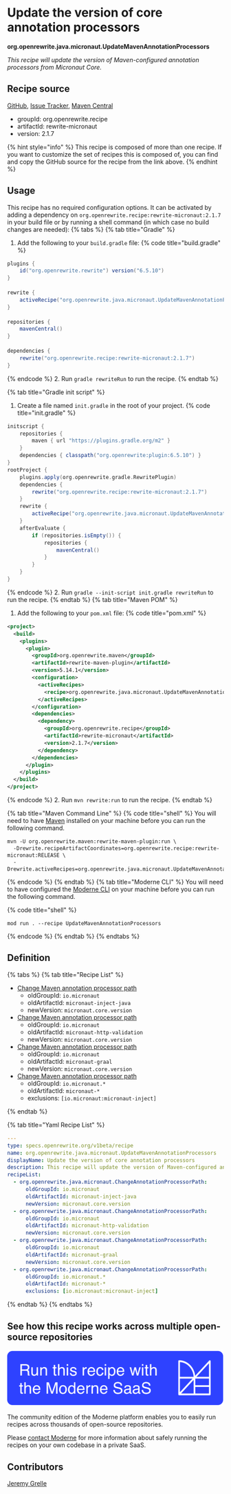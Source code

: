 # Update the version of core annotation processors

**org.openrewrite.java.micronaut.UpdateMavenAnnotationProcessors**

_This recipe will update the version of Maven-configured annotation processors from Micronaut Core._

## Recipe source

[GitHub](https://github.com/openrewrite/rewrite-micronaut/blob/main/src/main/resources/META-INF/rewrite/micronaut3-to-4.yml), [Issue Tracker](https://github.com/openrewrite/rewrite-micronaut/issues), [Maven Central](https://central.sonatype.com/artifact/org.openrewrite.recipe/rewrite-micronaut/2.1.7/jar)

* groupId: org.openrewrite.recipe
* artifactId: rewrite-micronaut
* version: 2.1.7

{% hint style="info" %}
This recipe is composed of more than one recipe. If you want to customize the set of recipes this is composed of, you can find and copy the GitHub source for the recipe from the link above.
{% endhint %}

## Usage

This recipe has no required configuration options. It can be activated by adding a dependency on `org.openrewrite.recipe:rewrite-micronaut:2.1.7` in your build file or by running a shell command (in which case no build changes are needed): 
{% tabs %}
{% tab title="Gradle" %}
1. Add the following to your `build.gradle` file:
{% code title="build.gradle" %}
```groovy
plugins {
    id("org.openrewrite.rewrite") version("6.5.10")
}

rewrite {
    activeRecipe("org.openrewrite.java.micronaut.UpdateMavenAnnotationProcessors")
}

repositories {
    mavenCentral()
}

dependencies {
    rewrite("org.openrewrite.recipe:rewrite-micronaut:2.1.7")
}
```
{% endcode %}
2. Run `gradle rewriteRun` to run the recipe.
{% endtab %}

{% tab title="Gradle init script" %}
1. Create a file named `init.gradle` in the root of your project.
{% code title="init.gradle" %}
```groovy
initscript {
    repositories {
        maven { url "https://plugins.gradle.org/m2" }
    }
    dependencies { classpath("org.openrewrite:plugin:6.5.10") }
}
rootProject {
    plugins.apply(org.openrewrite.gradle.RewritePlugin)
    dependencies {
        rewrite("org.openrewrite.recipe:rewrite-micronaut:2.1.7")
    }
    rewrite {
        activeRecipe("org.openrewrite.java.micronaut.UpdateMavenAnnotationProcessors")
    }
    afterEvaluate {
        if (repositories.isEmpty()) {
            repositories {
                mavenCentral()
            }
        }
    }
}
```
{% endcode %}
2. Run `gradle --init-script init.gradle rewriteRun` to run the recipe.
{% endtab %}
{% tab title="Maven POM" %}
1. Add the following to your `pom.xml` file:
{% code title="pom.xml" %}
```xml
<project>
  <build>
    <plugins>
      <plugin>
        <groupId>org.openrewrite.maven</groupId>
        <artifactId>rewrite-maven-plugin</artifactId>
        <version>5.14.1</version>
        <configuration>
          <activeRecipes>
            <recipe>org.openrewrite.java.micronaut.UpdateMavenAnnotationProcessors</recipe>
          </activeRecipes>
        </configuration>
        <dependencies>
          <dependency>
            <groupId>org.openrewrite.recipe</groupId>
            <artifactId>rewrite-micronaut</artifactId>
            <version>2.1.7</version>
          </dependency>
        </dependencies>
      </plugin>
    </plugins>
  </build>
</project>
```
{% endcode %}
2. Run `mvn rewrite:run` to run the recipe.
{% endtab %}

{% tab title="Maven Command Line" %}
{% code title="shell" %}
You will need to have [Maven](https://maven.apache.org/download.cgi) installed on your machine before you can run the following command.

```shell
mvn -U org.openrewrite.maven:rewrite-maven-plugin:run \
  -Drewrite.recipeArtifactCoordinates=org.openrewrite.recipe:rewrite-micronaut:RELEASE \
  -Drewrite.activeRecipes=org.openrewrite.java.micronaut.UpdateMavenAnnotationProcessors
```
{% endcode %}
{% endtab %}
{% tab title="Moderne CLI" %}
You will need to have configured the [Moderne CLI](https://docs.moderne.io/moderne-cli/cli-intro) on your machine before you can run the following command.

{% code title="shell" %}
```shell
mod run . --recipe UpdateMavenAnnotationProcessors
```
{% endcode %}
{% endtab %}
{% endtabs %}

## Definition

{% tabs %}
{% tab title="Recipe List" %}
* [Change Maven annotation processor path](../../java/micronaut/changeannotationprocessorpath.md)
  * oldGroupId: `io.micronaut`
  * oldArtifactId: `micronaut-inject-java`
  * newVersion: `micronaut.core.version`
* [Change Maven annotation processor path](../../java/micronaut/changeannotationprocessorpath.md)
  * oldGroupId: `io.micronaut`
  * oldArtifactId: `micronaut-http-validation`
  * newVersion: `micronaut.core.version`
* [Change Maven annotation processor path](../../java/micronaut/changeannotationprocessorpath.md)
  * oldGroupId: `io.micronaut`
  * oldArtifactId: `micronaut-graal`
  * newVersion: `micronaut.core.version`
* [Change Maven annotation processor path](../../java/micronaut/changeannotationprocessorpath.md)
  * oldGroupId: `io.micronaut.*`
  * oldArtifactId: `micronaut-*`
  * exclusions: `[io.micronaut:micronaut-inject]`

{% endtab %}

{% tab title="Yaml Recipe List" %}
```yaml
---
type: specs.openrewrite.org/v1beta/recipe
name: org.openrewrite.java.micronaut.UpdateMavenAnnotationProcessors
displayName: Update the version of core annotation processors
description: This recipe will update the version of Maven-configured annotation processors from Micronaut Core.
recipeList:
  - org.openrewrite.java.micronaut.ChangeAnnotationProcessorPath:
      oldGroupId: io.micronaut
      oldArtifactId: micronaut-inject-java
      newVersion: micronaut.core.version
  - org.openrewrite.java.micronaut.ChangeAnnotationProcessorPath:
      oldGroupId: io.micronaut
      oldArtifactId: micronaut-http-validation
      newVersion: micronaut.core.version
  - org.openrewrite.java.micronaut.ChangeAnnotationProcessorPath:
      oldGroupId: io.micronaut
      oldArtifactId: micronaut-graal
      newVersion: micronaut.core.version
  - org.openrewrite.java.micronaut.ChangeAnnotationProcessorPath:
      oldGroupId: io.micronaut.*
      oldArtifactId: micronaut-*
      exclusions: [io.micronaut:micronaut-inject]

```
{% endtab %}
{% endtabs %}

## See how this recipe works across multiple open-source repositories

[![Moderne Link Image](/.gitbook/assets/ModerneRecipeButton.png)](https://app.moderne.io/recipes/org.openrewrite.java.micronaut.UpdateMavenAnnotationProcessors)

The community edition of the Moderne platform enables you to easily run recipes across thousands of open-source repositories.

Please [contact Moderne](https://moderne.io/product) for more information about safely running the recipes on your own codebase in a private SaaS.

## Contributors
[Jeremy Grelle](mailto:grellej@unityfoundation.io)
